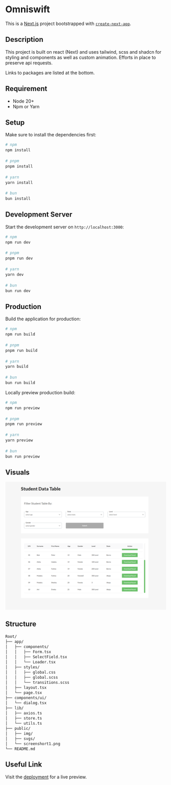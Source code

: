 # Omniswift

This is a [Next.js](https://nextjs.org) project bootstrapped with [`create-next-app`](https://nextjs.org/docs/app/api-reference/cli/create-next-app).

## Description

This project is built on react (Next) and uses tailwind, scss and shadcn for styling and components as well as custom animation. Efforts in place to preserve api requests.

Links to packages are listed at the bottom.

## Requirement

- Node 20+
- Npm or Yarn

## Setup

Make sure to install the dependencies first:

```bash
# npm
npm install

# pnpm
pnpm install

# yarn
yarn install

# bun
bun install
```

## Development Server

Start the development server on `http://localhost:3000`:

```bash
# npm
npm run dev

# pnpm
pnpm run dev

# yarn
yarn dev

# bun
bun run dev
```

## Production

Build the application for production:

```bash
# npm
npm run build

# pnpm
pnpm run build

# yarn
yarn build

# bun
bun run build
```

Locally preview production build:

```bash
# npm
npm run preview

# pnpm
pnpm run preview

# yarn
yarn preview

# bun
bun run preview
```

## Visuals

![Index](./public/screenshort1.png)

## Structure

```
Root/
├── app/
│   ├── components/
│   │   ├── Form.tsx
│   │   ├── SelectField.tsx
│   │   └── Loader.tsx
│   ├── styles/
│   │   ├── global.css
│   │   ├── global.scss
│   │   └── transitions.scss
│   ├── layout.tsx
│   └── page.tsx
├── components/ui/
│   └── dialog.tsx
├── lib/
│   ├── axios.ts
│   ├── store.ts
│   └── utils.ts
├── public/
│   ├── img/
│   ├── svgs/
│   └── screenshort1.png
└── README.md
```

## Useful Link

Visit the <a href="https://omniswift-test.netlify.app/" target="_blank">deployment</a> for a live preview.
